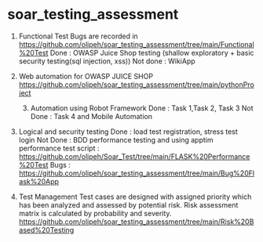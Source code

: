 # soar_testing_assessment
1. Functional Test
   Bugs are recorded in https://github.com/olipeh/soar_testing_assessment/tree/main/Functional%20Test
   Done : OWASP Juice Shop testing (shallow exploratory + basic security testing(sql injection, xss))
   Not done : WikiApp

2. Web automation for OWASP JUICE SHOP
   https://github.com/olipeh/soar_testing_assessment/tree/main/pythonProject

   3. Automation using Robot Framework
Done : Task 1,Task 2, Task 3
Not Done : Task 4 and Mobile Automation


4. Logical and security testing
   Done : load test registration, stress test login
   Not Done : BDD performance testing and using apptim
   performance test script : https://github.com/olipeh/Soar_Test/tree/main/FLASK%20Performance%20Test
   Bugs : https://github.com/olipeh/soar_testing_assessment/tree/main/Bug%20Flask%20App 


5. Test Management
   Test cases are designed with assigned priority which has been analyzed and assessed by potential risk. Risk assessment matrix is calculated by probability and severity.
   https://github.com/olipeh/soar_testing_assessment/tree/main/Risk%20Based%20Testing 


